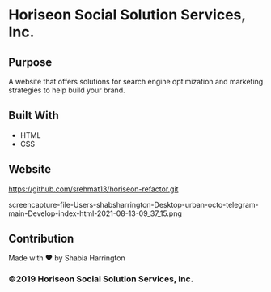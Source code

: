 # Horiseon Social Solution Services, Inc.

## Purpose
A website that offers solutions for search engine optimization and marketing strategies to help build your brand. 

## Built With
* HTML
* CSS

## Website
https://github.com/srehmat13/horiseon-refactor.git

screencapture-file-Users-shabsharrington-Desktop-urban-octo-telegram-main-Develop-index-html-2021-08-13-09_37_15.png

## Contribution
Made with ❤️ by Shabia Harrington

### ©️2019 Horiseon Social Solution Services, Inc.
